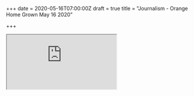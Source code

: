 +++
date = 2020-05-16T07:00:00Z
draft = true
title = "Journalism - Orange  Home Grown May 16 2020"

+++
<iframe src="https://pensive-albattani-6ed200.netlify.app" title="orange-home-grown-may-16-2020"></iframe>
